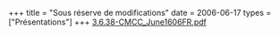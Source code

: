 +++
title = "Sous réserve de modifications"
date = 2006-06-17
types = ["Présentations"]
+++
[3.6.38-CMCC_June1606FR.pdf](/files/3.6.38-CMCC_June1606FR.pdf)
